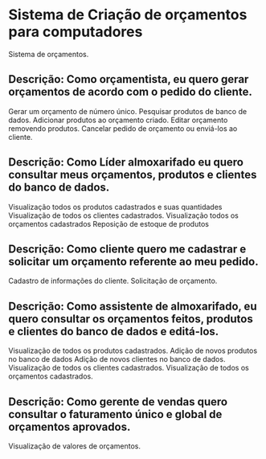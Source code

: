   #  Sistema de Criação de orçamentos para computadores

Sistema de orçamentos.

## **Descrição: Como orçamentista, eu quero gerar orçamentos de acordo com o pedido do cliente.**

Gerar um orçamento de número único.
 Pesquisar produtos de banco de dados.
 Adicionar produtos ao orçamento criado.
 Editar orçamento removendo produtos.
 Cancelar pedido de orçamento ou enviá-los ao cliente.
   
## **Descrição: Como Líder almoxarifado eu quero consultar meus orçamentos, produtos e clientes do banco de dados.**

Visualização todos os produtos cadastrados e suas quantidades
Visualização de todos os clientes cadastrados.
Visualização todos os orçamentos cadastrados
Reposição de estoque de produtos

## **Descrição: Como cliente quero me cadastrar e solicitar um orçamento referente ao meu pedido.**

Cadastro de informações do cliente.
Solicitação de orçamento.

## **Descrição: Como assistente de almoxarifado, eu quero consultar os orçamentos feitos, produtos e clientes do banco de dados e editá-los.**

Visualização de todos os produtos cadastrados.
Adição de novos produtos no banco de dados
Adição de novos clientes no banco de dados.
Visualização de todos os clientes cadastrados.
Visualização de todos os orçamentos cadastrados.

## **Descrição: Como gerente de vendas quero consultar o faturamento único e global de orçamentos aprovados.**

Visualização de valores de orçamentos.



